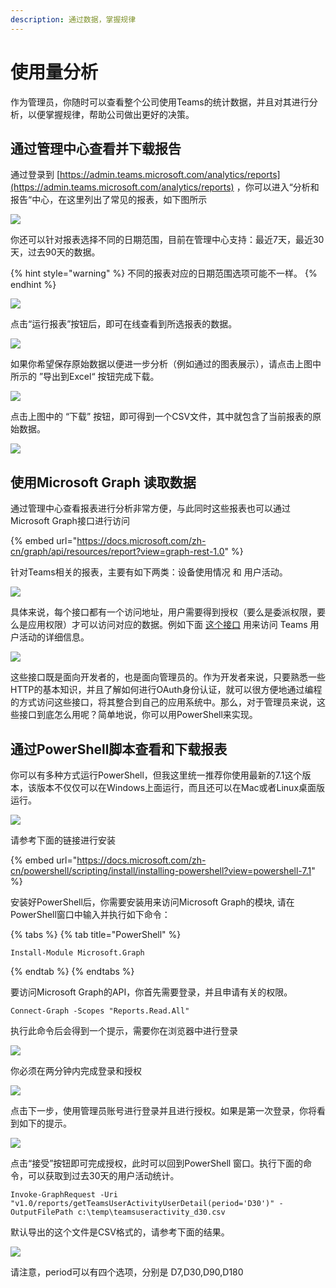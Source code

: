 ```yaml
---
description: 通过数据，掌握规律
---
```


# 使用量分析

作为管理员，你随时可以查看整个公司使用Teams的统计数据，并且对其进行分析，以便掌握规律，帮助公司做出更好的决策。

## 通过管理中心查看并下载报告

通过登录到 [https://admin.teams.microsoft.com/analytics/reports](https://admin.teams.microsoft.com/analytics/reports) ，你可以进入“分析和报告“中心，在这里列出了常见的报表，如下图所示

![](../.gitbook/assets/tu-pian-%20%28182%29.png)

你还可以针对报表选择不同的日期范围，目前在管理中心支持：最近7天，最近30天，过去90天的数据。

{% hint style="warning" %}
不同的报表对应的日期范围选项可能不一样。
{% endhint %}

![](../.gitbook/assets/tu-pian-%20%28183%29.png)

点击“运行报表”按钮后，即可在线查看到所选报表的数据。

![](../.gitbook/assets/tu-pian-%20%28184%29.png)

如果你希望保存原始数据以便进一步分析（例如通过的图表展示），请点击上图中所示的 ”导出到Excel“ 按钮完成下载。

![](../.gitbook/assets/tu-pian-%20%28185%29.png)

点击上图中的 “下载” 按钮，即可得到一个CSV文件，其中就包含了当前报表的原始数据。

![](../.gitbook/assets/tu-pian-%20%28181%29.png)

## 使用Microsoft Graph 读取数据

通过管理中心查看报表进行分析非常方便，与此同时这些报表也可以通过Microsoft Graph接口进行访问

{% embed url="https://docs.microsoft.com/zh-cn/graph/api/resources/report?view=graph-rest-1.0" %}

针对Teams相关的报表，主要有如下两类：设备使用情况 和 用户活动。

![](../.gitbook/assets/tu-pian-%20%28187%29.png)

具体来说，每个接口都有一个访问地址，用户需要得到授权（要么是委派权限，要么是应用权限）才可以访问对应的数据。例如下面 [这个接口](https://docs.microsoft.com/zh-cn/graph/api/reportroot-getteamsuseractivityuserdetail?view=graph-rest-1.0) 用来访问 Teams 用户活动的详细信息。

![](../.gitbook/assets/tu-pian-%20%28188%29.png)



这些接口既是面向开发者的，也是面向管理员的。作为开发者来说，只要熟悉一些HTTP的基本知识，并且了解如何进行OAuth身份认证，就可以很方便地通过编程的方式访问这些接口，将其整合到自己的应用系统中。那么，对于管理员来说，这些接口到底怎么用呢？简单地说，你可以用PowerShell来实现。

## 通过PowerShell脚本查看和下载报表

你可以有多种方式运行PowerShell，但我这里统一推荐你使用最新的7.1这个版本，该版本不仅仅可以在Windows上面运行，而且还可以在Mac或者Linux桌面版运行。

![](../.gitbook/assets/tu-pian-%20%28191%29.png)

请参考下面的链接进行安装

{% embed url="https://docs.microsoft.com/zh-cn/powershell/scripting/install/installing-powershell?view=powershell-7.1" %}

安装好PowerShell后，你需要安装用来访问Microsoft Graph的模块, 请在PowerShell窗口中输入并执行如下命令：

{% tabs %}
{% tab title="PowerShell" %}
```text
Install-Module Microsoft.Graph
```
{% endtab %}
{% endtabs %}

要访问Microsoft Graph的API，你首先需要登录，并且申请有关的权限。

```text
Connect-Graph -Scopes "Reports.Read.All"
```

执行此命令后会得到一个提示，需要你在浏览器中进行登录

![](../.gitbook/assets/tu-pian-%20%28186%29.png)

你必须在两分钟内完成登录和授权

![](../.gitbook/assets/tu-pian-%20%28190%29.png)

点击下一步，使用管理员账号进行登录并且进行授权。如果是第一次登录，你将看到如下的提示。

![](../.gitbook/assets/tu-pian-%20%28189%29.png)

点击“接受”按钮即可完成授权，此时可以回到PowerShell 窗口。执行下面的命令，可以获取到过去30天的用户活动统计。

```text
Invoke-GraphRequest -Uri "v1.0/reports/getTeamsUserActivityUserDetail(period='D30')" -OutputFilePath c:\temp\teamsuseractivity_d30.csv
```

默认导出的这个文件是CSV格式的，请参考下面的结果。

![](../.gitbook/assets/tu-pian-%20%28192%29.png)

请注意，period可以有四个选项，分别是 D7,D30,D90,D180











